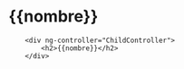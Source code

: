 
<!--  
	ROOTSCOPE VENDRIA A TOMAR LAS CARACTERISTICAS DEL 
	PROTOTYPE DE JAVASCRIPT 
	ES RECOMENDABLE SOLAMENTE PARA CREAR POR EJEMPLO
	UNA VARIABLE QUE SEA UTILIZADA EN TODOS LOS CONTROLADORES
 -->

<script src="https://ajax.googleapis.com/ajax/libs/angularjs/1.6.6/angular.min.js"></script>

<html ng-app='nameModule'>
  <body ng-controller='nameController'>
		<h1>{{nombre}}</h1>

		<div ng-controller="ChildController">
			<h2>{{nombre}}</h2>
		</div>
  </body>

</html>

<script>
	angular.module('nameModule',[])
	.run(function($rootScope){
		$rootScope.nombre = 'Name'
	})
	.controller('nameController',function($scope){
		
	})
	//el controlador siguiente hereda los atributos del controlador anterior
	.controller('ChildController',function($scope){

	})
</script>
